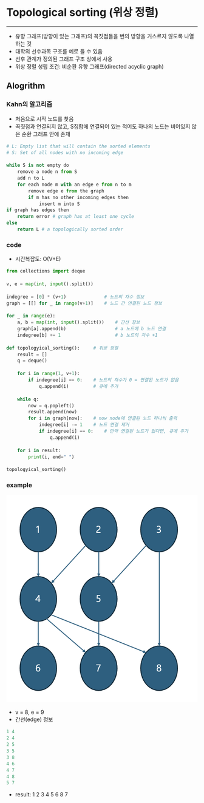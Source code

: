 # Topological sorting (위상 정렬)

---
- 유향 그래프(방향이 있는 그래프)의 꼭짓점들을 변의 방향을 거스르지 않도록 나열하는 것
- 대학의 선수과목 구조를 예로 들 수 있음
- 선후 관계가 정의된 그래프 구조 상에서 사용
- 위상 정렬 성립 조건: 비순환 유향 그래프(directed acyclic graph)

## Alogrithm
### Kahn의 알고리즘
- 처음으로 시작 노드를 찾음
- 꼭짓점과 연결되지 않고, S집합에 연결되어 있는 적어도 하나의 노드는 비어있지 않은 순환 그래프 안에 존재
``` python
# L: Empty list that will contain the sorted elements
# S: Set of all nodes with no incoming edge

while S is not empty do
    remove a node n from S
    add n to L
    for each node m with an edge e from n to m
        remove edge e from the graph
        if m has no other incoming edges then
            insert m into S
if graph has edges then
    return error # graph has at least one cycle
else
    return L # a topologically sorted order
```
### code
- 시간복잡도: O(V+E)
```python
from collections import deque

v, e = map(int, input().split())

indegree = [0] * (v+1)              # 노드의 차수 정보
graph = [[] for _ in range(v+1)]    # 노드 간 연결된 노드 정보

for _ in range(e):
    a, b = map(int, input().split())    # 간선 정보
    graph[a].append(b)                  # a 노드에 b 노드 연결
    indegree[b] += 1                    # b 노드의 차수 +1

def topologyical_sorting():     # 위상 정렬
    result = []
    q = deque()

    for i in range(1, v+1):
        if indegree[i] == 0:    # 노드의 차수가 0 = 연결된 노드가 없음
            q.append(i)         # 큐에 추가

    while q:
        now = q.popleft()
        result.append(now)
        for i in graph[now]:    # now node에 연결된 노드 하나씩 출력
            indegree[i] -= 1    # 노드 연결 제거
            if indegree[i] == 0:    # 만약 연결된 노드가 없다면, 큐에 추가
                q.append(i)

    for i in result:
        print(i, end=" ")

topologyical_sorting()
```
### example
![img](./img1.png)
- v = 8, e = 9
- 간선(edge) 정보
```python
1 4
2 4
2 5
3 5
3 8
4 6
4 7
4 8
5 7
```
- result: 1 2 3 4 5 6 8 7 
